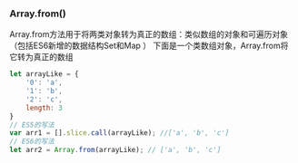 ### Array.from()
Array.from方法用于将两类对象转为真正的数组：类似数组的对象和可遍历对象（包括ES6新增的数据结构Set和Map
）
下面是一个类数组对象，Array.from将它转为真正的数组
```js
let arrayLike = {
    '0': 'a',
    '1': 'b',
    '2': 'c',
    length: 3
}
// ES5的写法
var arr1 = [].slice.call(arrayLike); //['a', 'b', 'c']
// ES6的写法
let arr2 = Array.from(arrayLike); // ['a', 'b', 'c']
```
